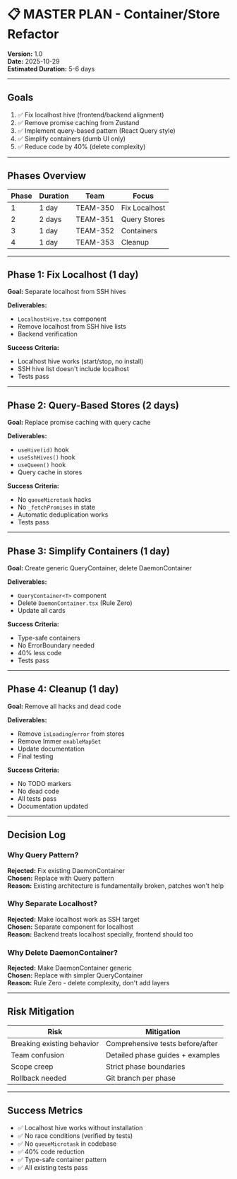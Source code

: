 # 📋 MASTER PLAN - Container/Store Refactor

**Version:** 1.0  
**Date:** 2025-10-29  
**Estimated Duration:** 5-6 days

---

## **Goals**

1. ✅ Fix localhost hive (frontend/backend alignment)
2. ✅ Remove promise caching from Zustand
3. ✅ Implement query-based pattern (React Query style)
4. ✅ Simplify containers (dumb UI only)
5. ✅ Reduce code by 40% (delete complexity)

---

## **Phases Overview**

| Phase | Duration | Team | Focus |
|-------|----------|------|-------|
| 1 | 1 day | TEAM-350 | Fix Localhost |
| 2 | 2 days | TEAM-351 | Query Stores |
| 3 | 1 day | TEAM-352 | Containers |
| 4 | 1 day | TEAM-353 | Cleanup |

---

## **Phase 1: Fix Localhost** (1 day)

**Goal:** Separate localhost from SSH hives

**Deliverables:**
- `LocalhostHive.tsx` component
- Remove localhost from SSH hive lists
- Backend verification

**Success Criteria:**
- Localhost hive works (start/stop, no install)
- SSH hive list doesn't include localhost
- Tests pass

---

## **Phase 2: Query-Based Stores** (2 days)

**Goal:** Replace promise caching with query cache

**Deliverables:**
- `useHive(id)` hook
- `useSshHives()` hook  
- `useQueen()` hook
- Query cache in stores

**Success Criteria:**
- No `queueMicrotask` hacks
- No `_fetchPromises` in state
- Automatic deduplication works
- Tests pass

---

## **Phase 3: Simplify Containers** (1 day)

**Goal:** Create generic QueryContainer, delete DaemonContainer

**Deliverables:**
- `QueryContainer<T>` component
- Delete `DaemonContainer.tsx` (Rule Zero)
- Update all cards

**Success Criteria:**
- Type-safe containers
- No ErrorBoundary needed
- 40% less code
- Tests pass

---

## **Phase 4: Cleanup** (1 day)

**Goal:** Remove all hacks and dead code

**Deliverables:**
- Remove `isLoading`/`error` from stores
- Remove Immer `enableMapSet`
- Update documentation
- Final testing

**Success Criteria:**
- No TODO markers
- No dead code
- All tests pass
- Documentation updated

---

## **Decision Log**

### **Why Query Pattern?**

**Rejected:** Fix existing DaemonContainer  
**Chosen:** Replace with Query pattern  
**Reason:** Existing architecture is fundamentally broken, patches won't help

### **Why Separate Localhost?**

**Rejected:** Make localhost work as SSH target  
**Chosen:** Separate component for localhost  
**Reason:** Backend treats localhost specially, frontend should too

### **Why Delete DaemonContainer?**

**Rejected:** Make DaemonContainer generic  
**Chosen:** Replace with simpler QueryContainer  
**Reason:** Rule Zero - delete complexity, don't add layers

---

## **Risk Mitigation**

| Risk | Mitigation |
|------|------------|
| Breaking existing behavior | Comprehensive tests before/after |
| Team confusion | Detailed phase guides + examples |
| Scope creep | Strict phase boundaries |
| Rollback needed | Git branch per phase |

---

## **Success Metrics**

- ✅ Localhost hive works without installation
- ✅ No race conditions (verified by tests)
- ✅ No `queueMicrotask` in codebase
- ✅ 40% code reduction
- ✅ Type-safe container pattern
- ✅ All existing tests pass
